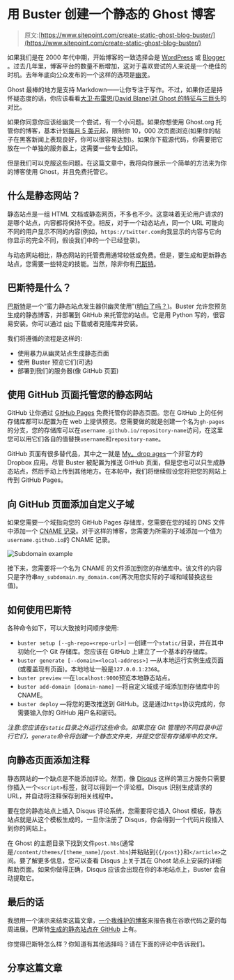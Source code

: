 # 用 Buster 创建一个静态的 Ghost 博客

> 原文:[https://www.sitepoint.com/create-static-ghost-blog-buster/](https://www.sitepoint.com/create-static-ghost-blog-buster/)

如果我们是在 2000 年代中期，开始博客的一致选择会是 [WordPress](http://wordpress.com) 或 [Blogger](http://www.blogger.com) 。过去几年里，博客平台的数量不断增加，这对于喜欢尝试的人来说是一个绝佳的时机。去年年底向公众发布的一个这样的选项是[幽灵](https://ghost.org/)。

Ghost 最棒的地方是支持 Markdown——让你专注于写作。不过，如果你还是持怀疑态度的话，你应该看看[大卫·布雷恩(David Blane)对 Ghost 的特征与三巨头](https://www.sitepoint.com/comparing-ghost-to-the-big-three/)的对比。

如果你同意你应该给幽灵一个尝试，有一个小问题。如果你想使用 Ghost.org 托管你的博客，基本计划[每月 5 美元](https://ghost.org/pricing/)起，限制你 10，000 次页面浏览(如果你的帖子在黑客新闻上表现良好，你可以很容易达到)。如果你下载源代码，你需要把它放在一个单独的服务器上，这需要一些专业知识。

但是我们可以克服这些问题。在这篇文章中，我将向你展示一个简单的方法来为你的博客使用 Ghost，并且免费托管它。

## 什么是静态网站？

静态站点是一组 HTML 文档或静态网页，不多也不少。这意味着无论用户请求的是哪个站点，内容都将保持不变。相反，对于一个动态站点，同一个 URL 可能向不同的用户显示不同的内容(例如，`https://twitter.com`向我显示的内容与它向你显示的完全不同，假设我们中的一个已经登录)。

与动态网站相比，静态网站的托管费用通常较低或免费。但是，要生成和更新静态站点，您需要一些特定的技能。当然，除非你有[巴斯特](https://github.com/axitkhurana/buster)。

## 巴斯特是什么？

[巴斯特](https://github.com/axitkhurana/buster)是一个“蛮力静态站点发生器供幽灵使用”([明白了吗？](http://www.imdb.com/title/tt0087332/))。Buster 允许您预览生成的静态博客，并部署到 GitHub 来托管您的站点。它是用 Python 写的，很容易安装。你可以通过 [pip](https://pypi.python.org/pypi/pip) 下载或者克隆库并安装。

我们将遵循的流程是这样的:

*   使用暴力从幽灵站点生成静态页面
*   使用 Buster 预览它们(可选)
*   部署到我们的服务器(像 GitHub 页面)

## 使用 GitHub 页面托管您的静态网站

GitHub 让你通过 [GitHub Pages](https://pages.github.com/) 免费托管你的静态页面。您在 GitHub 上的任何存储库都可以配置为在 web 上提供预览。您需要做的就是创建一个名为`gh-pages`的分支，您的存储库可以在`username.github.io/repository-name`访问，在这里您可以用它们各自的值替换`username`和`repository-name`。

GitHub 页面有很多替代品，其中之一就是 [My。drop ages](http://my.droppages.com/)一个非官方的 Dropbox 应用。尽管 Buster 被配置为推送 GitHub 页面，但是您也可以只生成静态站点，然后手动上传到其他地方。在本帖中，我们将继续假设您将把您的网站上传到 GitHub Pages。

## 向 GitHub 页面添加自定义子域

如果您需要一个域指向您的 GitHub Pages 存储库，您需要在您的域的 DNS 文件中添加一个 [CNAME 记录](http://en.wikipedia.org/wiki/CNAME_record)。对于这样的博客，您需要为所需的子域添加一个值为`username.github.io`的 CNAME 记录。

![Subdomain example](../Images/53d2d98672a2ca8c9cdf1fbadd9de316.png)

接下来，您需要将一个名为 CNAME 的文件添加到您的存储库中。该文件的内容只是字符串`my_subdomain.my_domain.com`(再次用您实际的子域和域替换这些值)。

## 如何使用巴斯特

各种命令如下，可以大致按时间顺序使用:

*   `buster setup [--gh-repo=<repo-url>]` —创建一个`static/`目录，并在其中初始化一个 Git 存储库。您应该在 GitHub 上建立了一个基本的存储库。
*   `buster generate [--domain=<local-address>]` —从本地运行实例生成页面(或覆盖现有页面)。本地地址一般是`127.0.0.1:2368`。
*   `buster preview` —在`localhost:9000`预览本地静态站点。
*   `buster add-domain [domain-name]` —将自定义域或子域添加到存储库中的 CNAME。
*   `buster deploy` —将您的更改推送到 GitHub。这是通过`https`协议完成的，你需要输入你的 GitHub 用户名和密码。

*注意:您应该在`static`目录之外运行这些命令。如果您在 Git 管理的不同目录中运行它们，`generate`命令将创建一个静态文件夹，并提交您现有存储库中的文件。*

## 向静态页面添加注释

静态网站的一个缺点是不能添加评论。然而，像 [Disqus](https://www.disqus.com/) 这样的第三方服务只需要你插入一个`<script>`标签，就可以得到一个评论框。Disqus 识别生成请求的 URL，并自动将注释保存到相关线程中。

要在您的静态站点上插入 Disqus 评论系统，您需要将它插入 Ghost 模板，静态站点就是从这个模板生成的。一旦你注册了 Disqus，你会得到一个代码片段插入到你的网站上。

在 Ghost 的主题目录下找到文件`post.hbs`(通常是`/content/themes/[theme_name]/post.hbs`)并粘贴到`{{/post}}`和`</article>`之间。要了解更多信息，您可以查看 Disqus 上关于其在 Ghost 站点上安装的详细帮助页面。如果你做得正确，Disqus 应该会出现在你的本地站点上，Buster 会自动提取它。

## 最后的话

我想用一个演示来结束这篇文章，[一个我维护的博客](http://gsoc.theblogbowl.in/)来报告我在谷歌代码之夏的每周进展。巴斯特[生成的静态站点在 GitHub](https://github.com/sdaityari/blog) 上有。

你觉得巴斯特怎么样？你知道有其他选择吗？请在下面的评论中告诉我们。

## 分享这篇文章